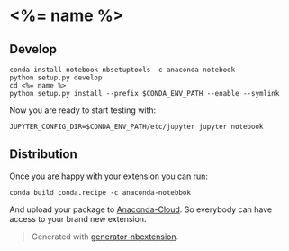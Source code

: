 # <%= name %>

## Develop

```
conda install notebook nbsetuptools -c anaconda-notebook
python setup.py develop
cd <%= name %>
python setup.py install --prefix $CONDA_ENV_PATH --enable --symlink
```

Now you are ready to start testing with:

```
JUPYTER_CONFIG_DIR=$CONDA_ENV_PATH/etc/jupyter jupyter notebook
```

## Distribution

Once you are happy with your extension you can run:

```
conda build conda.recipe -c anaconda-notebbok
```

And upload your package to [Anaconda-Cloud](http://anaconda.org). So everybody can
have access to your brand new extension.

> Generated with [generator-nbextension](http://anaconda.org).
